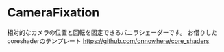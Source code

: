 # CameraFixation
相対的なカメラの位置と回転を固定できるバニラシェーダーです。
お借りしたcoreshaderのテンプレート
https://github.com/onnowhere/core_shaders
